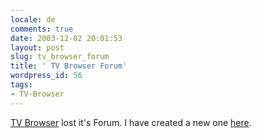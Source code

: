 ```yaml
---
locale: de
comments: true
date: 2003-12-02 20:01:53
layout: post
slug: tv_browser_forum
title: ' TV Browser Forum'
wordpress_id: 56
tags:
- TV-Browser
---
```


[TV Browser](http://tvbrowser.sf.net) lost it's Forum. I have created a new one
[here](http://tvforum.wannawork.de).
